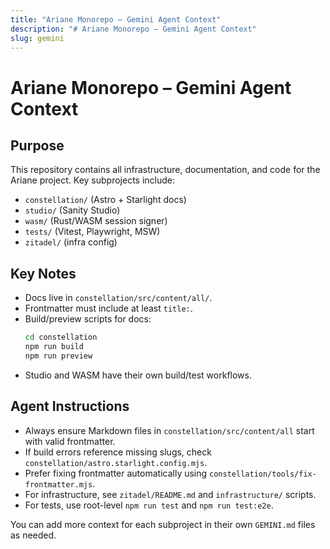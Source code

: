 ```yaml
---
title: "Ariane Monorepo – Gemini Agent Context"
description: "# Ariane Monorepo – Gemini Agent Context"
slug: gemini
---
```


# Ariane Monorepo – Gemini Agent Context

## Purpose

This repository contains all infrastructure, documentation, and code for the Ariane project. Key subprojects include:

- `constellation/` (Astro + Starlight docs)
- `studio/` (Sanity Studio)
- `wasm/` (Rust/WASM session signer)
- `tests/` (Vitest, Playwright, MSW)
- `zitadel/` (infra config)

## Key Notes

- Docs live in `constellation/src/content/all/`.
- Frontmatter must include at least `title:`.
- Build/preview scripts for docs:
  ```bash
  cd constellation
  npm run build
  npm run preview
  ```
- Studio and WASM have their own build/test workflows.

## Agent Instructions

- Always ensure Markdown files in `constellation/src/content/all` start with valid frontmatter.
- If build errors reference missing slugs, check `constellation/astro.starlight.config.mjs`.
- Prefer fixing frontmatter automatically using `constellation/tools/fix-frontmatter.mjs`.
- For infrastructure, see `zitadel/README.md` and `infrastructure/` scripts.
- For tests, use root-level `npm run test` and `npm run test:e2e`.

You can add more context for each subproject in their own `GEMINI.md` files as needed.
